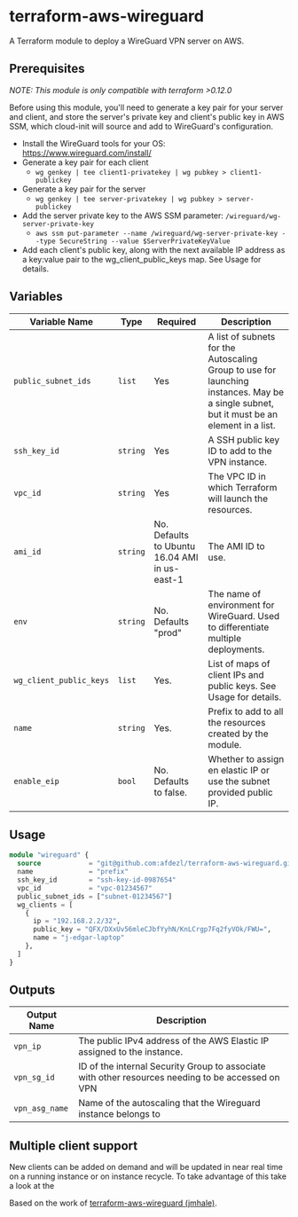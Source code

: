 # terraform-aws-wireguard

A Terraform module to deploy a WireGuard VPN server on AWS.

## Prerequisites

*NOTE: This module is only compatible with terraform >0.12.0*

Before using this module, you'll need to generate a key pair for your server and client, and store the server's private key and client's public key in AWS SSM, which cloud-init will source and add to WireGuard's configuration.

- Install the WireGuard tools for your OS: https://www.wireguard.com/install/
- Generate a key pair for each client
  - `wg genkey | tee client1-privatekey | wg pubkey > client1-publickey`
- Generate a key pair for the server
  - `wg genkey | tee server-privatekey | wg pubkey > server-publickey`
- Add the server private key to the AWS SSM parameter: `/wireguard/wg-server-private-key`
  - `aws ssm put-parameter --name /wireguard/wg-server-private-key --type SecureString --value $ServerPrivateKeyValue`
- Add each client's public key, along with the next available IP address as a key:value pair to the wg_client_public_keys map. See Usage for details.

## Variables
| Variable Name | Type | Required |Description |
|---------------|-------------|-------------|-------------|
|`public_subnet_ids`|`list`|Yes|A list of subnets for the Autoscaling Group to use for launching instances. May be a single subnet, but it must be an element in a list.|
|`ssh_key_id`|`string`|Yes|A SSH public key ID to add to the VPN instance.|
|`vpc_id`|`string`|Yes|The VPC ID in which Terraform will launch the resources.|
|`ami_id`|`string`|No. Defaults to Ubuntu 16.04 AMI in us-east-1|The AMI ID to use.|
|`env`|`string`|No. Defaults "prod"|The name of environment for WireGuard. Used to differentiate multiple deployments.|
|`wg_client_public_keys`|`list`|Yes.|List of maps of client IPs and public keys. See Usage for details.|
|`name`|`string`|Yes.|Prefix to add to all the resources created by the module.|
|`enable_eip`|`bool`|No. Defaults to false.|Whether to assign en elastic IP or use the subnet provided public IP.|

## Usage
```terraform
module "wireguard" {
  source            = "git@github.com:afdezl/terraform-aws-wireguard.git"
  name              = "prefix"
  ssh_key_id        = "ssh-key-id-0987654"
  vpc_id            = "vpc-01234567"
  public_subnet_ids = ["subnet-01234567"]
  wg_clients = [
    { 
      ip = "192.168.2.2/32",
      public_key = "QFX/DXxUv56mleCJbfYyhN/KnLCrgp7Fq2fyVOk/FWU=",
      name = "j-edgar-laptop"
    },
  ]
}
```

## Outputs
| Output Name | Description |
|---------------|-------------|
|`vpn_ip`|The public IPv4 address of the AWS Elastic IP assigned to the instance.|
|`vpn_sg_id`|ID of the internal Security Group to associate with other resources needing to be accessed on VPN|
|`vpn_asg_name`|Name of the autoscaling that the Wireguard instance belongs to|


## Multiple client support
New clients can be added on demand and will be updated in near real time on a running instance or on instance recycle.
To take advantage of this take a look at the 

Based on the work of [terraform-aws-wireguard (jmhale)](https://github.com/jmhale/terraform-aws-wireguard).

